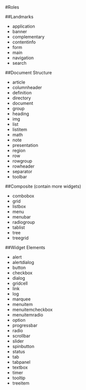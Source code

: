 #Roles

##Landmarks
* application
* banner
* complementary
* contentinfo
* form
* main
* navigation
* search

##Document Structure
* article
* columnheader
* definition
* directory
* document
* group
* heading
* img
* list
* listitem
* math
* note
* presentation
* region
* row
* rowgroup
* rowheader
* separator
* toolbar

##Composite (contain more widgets)
* combobox
* grid
* listbox
* menu
* menubar
* radiogroup
* tablist
* tree
* treegrid

##Widget Elements
* alert
* alertdialog
* button
* checkbox
* dialog
* gridcell
* link
* log
* marquee
* menuitem
* menuitemcheckbox
* menuitemradio
* option
* progressbar
* radio
* scrollbar
* slider
* spinbutton
* status
* tab
* tabpanel
* textbox
* timer
* tooltip
* treeitem
